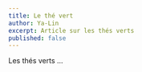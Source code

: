 ```yaml
---
title: Le thé vert
author: Ya-Lin
excerpt: Article sur les thés verts
published: false
---
```


Les thés verts ...
